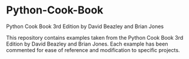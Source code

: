# Python-Cook-Book
Python Cook Book 3rd Edition by David Beazley and Brian Jones 

This repository contains examples taken from the Python Cook 
Book 3rd Edition by David Beazley and Brian Jones. Each example 
has been commented for ease of reference and modification to
specific projects.
